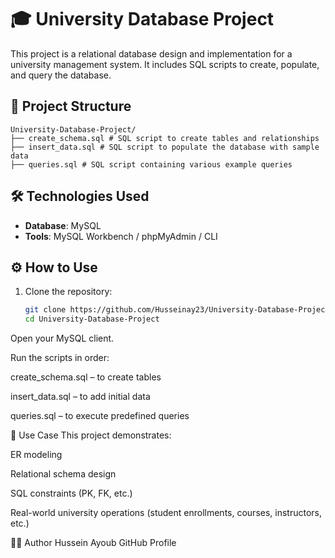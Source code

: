 # 🎓 University Database Project

This project is a relational database design and implementation for a university management system. It includes SQL scripts to create, populate, and query the database.

## 📁 Project Structure
 ```
University-Database-Project/
├── create_schema.sql # SQL script to create tables and relationships
├── insert_data.sql # SQL script to populate the database with sample data
├── queries.sql # SQL script containing various example queries
 ```


## 🛠️ Technologies Used

- **Database**: MySQL
- **Tools**: MySQL Workbench / phpMyAdmin / CLI

## ⚙️ How to Use

1. Clone the repository:
   ```bash
   git clone https://github.com/Husseinay23/University-Database-Project.git
   cd University-Database-Project
Open your MySQL client.

Run the scripts in order:

create_schema.sql – to create tables

insert_data.sql – to add initial data

queries.sql – to execute predefined queries

📌 Use Case
This project demonstrates:

ER modeling

Relational schema design

SQL constraints (PK, FK, etc.)

Real-world university operations (student enrollments, courses, instructors, etc.)

👨‍💻 Author
Hussein Ayoub
GitHub Profile
